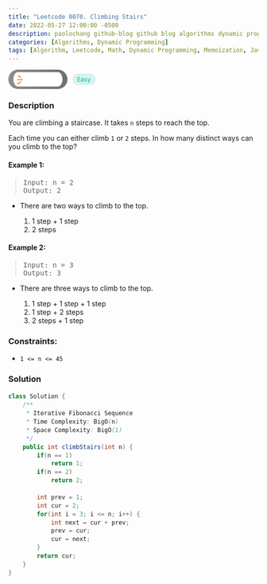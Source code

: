 ```yaml
---
title: "Leetcode 0070. Climbing Stairs"
date: 2022-05-27 12:00:00 -0500
description: paolochang github-blog github blog algorithms dynamic programming
categories: [Algorithms, Dynamic Programming]
tags: [Algorithm, Leetcode, Math, Dynamic Programming, Memoization, Java]
---
```


<style type='text/css'>
blockquote {
  margin-left: 14px;
}
img {
  left: 0 !important;
  transform: none !important;
  -webkit-transform: none !important;
}
[class*="summary"] {
  display: none;
}
[class*="header"] {
  display: flex;
  flex-direction: row;
  align-items: center;
  gap: 10px;
}
[class*="leet_logo"] {
  height: 29px;
  padding: 5px 10px;
  border-radius: 21px;
  background-color: #f7f7f7;
  background: linear-gradient(90deg, rgba(80,80,80,0.65) 0%, rgba(36,36,36,0.65) 100%);
}
[class*="easy"] {
  color: #00B8A3;
  font-size: 12px;
  padding: 4px 10px;
  border-radius: 21px;
  background-color: rgba(0, 184, 163, 0.15);
}
[class*="medium"] {
  color: #FFC01E;
  font-size: 12px;
  padding: 4px 10px;
  border-radius: 21px;
  background-color: #FFC01E26;
}
</style>

<div class=summary>
  You are climbing a staircase. It takes `n` steps to reach the top.
  
  Each time you can either climb `1` or `2` steps. In how many distinct ways can you climb to the top?　
  
  Example 1:　
  
  Input: n = 2, Output: 2　
</div>

<div id=header class=header>
  <img class=leet_logo src="/assets/img/leetcode_logo.png" alt="Leetcode" />
  <span class=easy>Easy</span>
</div>

### Description

You are climbing a staircase. It takes `n` steps to reach the top.

Each time you can either climb `1` or `2` steps. In how many distinct ways can you climb to the top?

#### Example 1:

> <pre>
> Input: n = 2
> Output: 2
> </pre>

- There are two ways to climb to the top.

  1. 1 step + 1 step
  2. 2 steps

#### Example 2:

> <pre>
> Input: n = 3
> Output: 3
> </pre>

- There are three ways to climb to the top.

  1. 1 step + 1 step + 1 step
  2. 1 step + 2 steps
  3. 2 steps + 1 step

### Constraints:

- `1 <= n <= 45`

### Solution

```java
class Solution {
    /**
     * Iterative Fibonacci Sequence
     * Time Complexity: BigO(n)
     * Space Complexity: BigO(1)
     */
    public int climbStairs(int n) {
        if(n == 1)
            return 1;
        if(n == 2)
            return 2;

        int prev = 1;
        int cur = 2;
        for(int i = 3; i <= n; i++) {
            int next = cur + prev;
            prev = cur;
            cur = next;
        }
        return cur;
    }
}
```

<script>
  const anchor = document.getElementById("header").querySelector("a");
  anchor.classList.remove("popup");
  anchor.style.cursor = "pointer";
  anchor.setAttribute("target", "_black");
  anchor.setAttribute("href", "https://leetcode.com/problems/climbing-stairs/");
</script>
